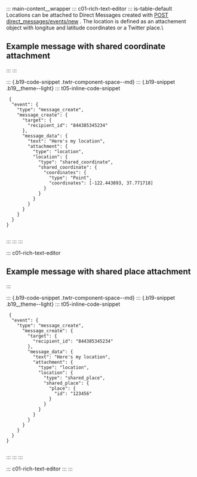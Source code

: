 ::: main-content__wrapper
::: c01-rich-text-editor
::: is-table-default
Locations can be attached to Direct Messages created with [POST
direct_messages/events/new](https://dev.twitter.com/rest/reference/post/direct_messages/events/new)
. The location is defined as an attachement object with longitue and
latitude coordinates or a Twitter place.\

## Example message with shared coordinate attachment
:::
:::

::: {.b19-code-snippet .twtr-component-space--md}
::: {.b19-snippet .b19__theme--light}
::: t05-inline-code-snippet
``` line-numbers
 {
  "event": {
    "type": "message_create",
    "message_create": {
      "target": {
        "recipient_id": "844385345234"
      },
      "message_data": {
        "text": "Here's my location",
        "attachment": {
          "type": "location",
          "location": {
            "type": "shared_coordinate",
            "shared_coordinate": {
              "coordinates": {
                "type": "Point",
                "coordinates": [-122.443893, 37.771718]
              }
            }
          }
        }
      }
    }
  }
}
    
```
:::
:::
:::

::: c01-rich-text-editor
## Example message with shared place attachment
:::

::: {.b19-code-snippet .twtr-component-space--md}
::: {.b19-snippet .b19__theme--light}
::: t05-inline-code-snippet
``` line-numbers
 {
  "event": {
    "type": "message_create",
      "message_create": {
        "target": {
          "recipient_id": "844385345234"
        },
        "message_data": {
          "text": "Here's my location",
          "attachment": {
            "type": "location",
            "location": {
              "type": "shared_place",
              "shared_place": {
                "place": {
                  "id": "123456"
                }
              }
            }
          }
        }
      }
    }
  }
}
    
```
:::
:::
:::

::: c01-rich-text-editor
:::
:::
